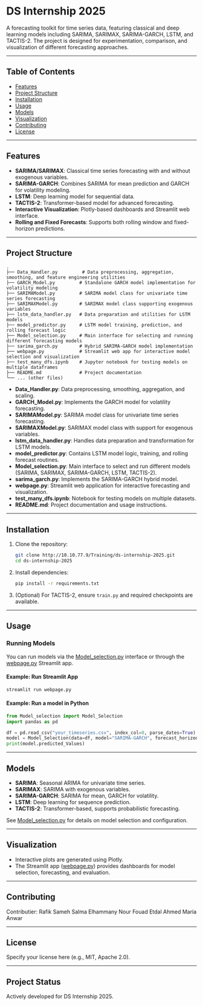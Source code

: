 # DS Internship 2025

A forecasting toolkit for time series data, featuring classical and deep learning models including SARIMA, SARIMAX, SARIMA-GARCH, LSTM, and TACTIS-2. The project is designed for experimentation, comparison, and visualization of different forecasting approaches.

---

## Table of Contents

- [Features](#features)
- [Project Structure](#project-structure)
- [Installation](#installation)
- [Usage](#usage)
- [Models](#models)
- [Visualization](#visualization)
- [Contributing](#contributing)
- [License](#license)

---

## Features

- **SARIMA/SARIMAX**: Classical time series forecasting with and without exogenous variables.
- **SARIMA-GARCH**: Combines SARIMA for mean prediction and GARCH for volatility modeling.
- **LSTM**: Deep learning model for sequential data.
- **TACTIS-2**: Transformer-based model for advanced forecasting.
- **Interactive Visualization**: Plotly-based dashboards and Streamlit web interface.
- **Rolling and Fixed Forecasts**: Supports both rolling window and fixed-horizon predictions.

---

## Project Structure

```
.
├── Data_Handler.py         # Data preprocessing, aggregation, smoothing, and feature engineering utilities
├── GARCH_Model.py         # Standalone GARCH model implementation for volatility modeling
├── SARIMAModel.py         # SARIMA model class for univariate time series forecasting
├── SARIMAXModel.py        # SARIMAX model class supporting exogenous variables
├── lstm_data_handler.py   # Data preparation and utilities for LSTM models
├── model_predictor.py     # LSTM model training, prediction, and rolling forecast logic
├── Model_selection.py     # Main interface for selecting and running different forecasting models
├── sarima_garch.py        # Hybrid SARIMA-GARCH model implementation
├── webpage.py             # Streamlit web app for interactive model selection and visualization
├── test_many_dfs.ipynb    # Jupyter notebook for testing models on multiple dataframes
├── README.md              # Project documentation
└── ... (other files)
```

- **Data_Handler.py**: Data preprocessing, smoothing, aggregation, and scaling.
- **GARCH_Model.py**: Implements the GARCH model for volatility forecasting.
- **SARIMAModel.py**: SARIMA model class for univariate time series forecasting.
- **SARIMAXModel.py**: SARIMAX model class with support for exogenous variables.
- **lstm_data_handler.py**: Handles data preparation and transformation for LSTM models.
- **model_predictor.py**: Contains LSTM model logic, training, and rolling forecast routines.
- **Model_selection.py**: Main interface to select and run different models (SARIMA, SARIMAX, SARIMA-GARCH, LSTM, TACTIS-2).
- **sarima_garch.py**: Implements the SARIMA-GARCH hybrid model.
- **webpage.py**: Streamlit web application for interactive forecasting and visualization.
- **test_many_dfs.ipynb**: Notebook for testing models on multiple datasets.
- **README.md**: Project documentation and usage instructions.

---

## Installation

1. Clone the repository:
    ```sh
    git clone http://10.10.77.9/Training/ds-internship-2025.git
    cd ds-internship-2025
    ```

2. Install dependencies:
    ```sh
    pip install -r requirements.txt
    ```

3. (Optional) For TACTIS-2, ensure `train.py` and required checkpoints are available.

---

## Usage

### Running Models

You can run models via the [Model_selection.py](Model_selection.py) interface or through the [webpage.py](webpage.py) Streamlit app.

#### Example: Run Streamlit App

```sh
streamlit run webpage.py
```

#### Example: Run a model in Python

```python
from Model_selection import Model_Selection
import pandas as pd

df = pd.read_csv("your_timeseries.csv", index_col=0, parse_dates=True)
model = Model_Selection(data=df, model="SARIMA-GARCH", forecast_horizon=24)
print(model.predicted_Values)
```

---

## Models

- **SARIMA**: Seasonal ARIMA for univariate time series.
- **SARIMAX**: SARIMA with exogenous variables.
- **SARIMA-GARCH**: SARIMA for mean, GARCH for volatility.
- **LSTM**: Deep learning for sequence prediction.
- **TACTIS-2**: Transformer-based, supports probabilistic forecasting.

See [Model_selection.py](Model_selection.py) for details on model selection and configuration.

---

## Visualization

- Interactive plots are generated using Plotly.
- The Streamlit app ([webpage.py](webpage.py)) provides dashboards for model selection, forecasting, and evaluation.

---

## Contributing

Contributier:
Rafik Sameh
Salma Elhammany
Nour Fouad
Etdal Ahmed
Maria Anwar


---

## License

Specify your license here (e.g., MIT, Apache 2.0).

---

## Project Status

Actively developed for DS Internship 2025.
